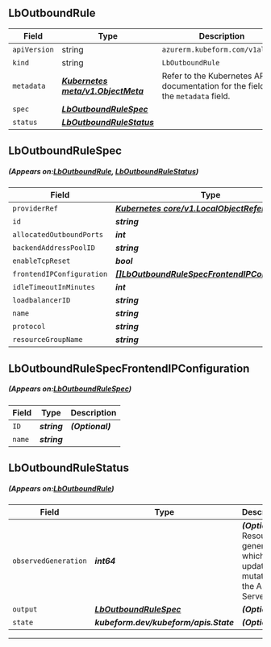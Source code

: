 ## LbOutboundRule
| Field | Type | Description |
| ------ | ----- | ----------- |
| `apiVersion` | string | `azurerm.kubeform.com/v1alpha1` |
|    `kind` | string | `LbOutboundRule` |
| `metadata` | ***[Kubernetes meta/v1.ObjectMeta](https://kubernetes.io/docs/reference/generated/kubernetes-api/v1.13/#objectmeta-v1-meta)***|Refer to the Kubernetes API documentation for the fields of the `metadata` field.|
| `spec` | ***[LbOutboundRuleSpec](#LbOutboundRuleSpec)***||
| `status` | ***[LbOutboundRuleStatus](#LbOutboundRuleStatus)***||
## LbOutboundRuleSpec
##### (Appears on:[LbOutboundRule](#LbOutboundRule), [LbOutboundRuleStatus](#LbOutboundRuleStatus))
| Field | Type | Description |
| ------ | ----- | ----------- |
| `providerRef` | ***[Kubernetes core/v1.LocalObjectReference](https://kubernetes.io/docs/reference/generated/kubernetes-api/v1.13/#localobjectreference-v1-core)***||
| `id` | ***string***||
| `allocatedOutboundPorts` | ***int***| ***(Optional)*** |
| `backendAddressPoolID` | ***string***||
| `enableTcpReset` | ***bool***| ***(Optional)*** |
| `frontendIPConfiguration` | ***[[]LbOutboundRuleSpecFrontendIPConfiguration](#LbOutboundRuleSpecFrontendIPConfiguration)***| ***(Optional)*** |
| `idleTimeoutInMinutes` | ***int***| ***(Optional)*** |
| `loadbalancerID` | ***string***||
| `name` | ***string***||
| `protocol` | ***string***||
| `resourceGroupName` | ***string***||
## LbOutboundRuleSpecFrontendIPConfiguration
##### (Appears on:[LbOutboundRuleSpec](#LbOutboundRuleSpec))
| Field | Type | Description |
| ------ | ----- | ----------- |
| `ID` | ***string***| ***(Optional)*** |
| `name` | ***string***||
## LbOutboundRuleStatus
##### (Appears on:[LbOutboundRule](#LbOutboundRule))
| Field | Type | Description |
| ------ | ----- | ----------- |
| `observedGeneration` | ***int64***| ***(Optional)*** Resource generation, which is updated on mutation by the API Server.|
| `output` | ***[LbOutboundRuleSpec](#LbOutboundRuleSpec)***| ***(Optional)*** |
| `state` | ***kubeform.dev/kubeform/apis.State***| ***(Optional)*** |
---
